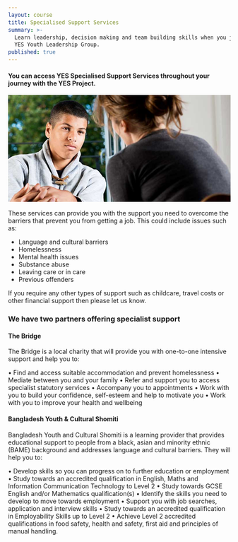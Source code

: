 ```yaml
---
layout: course
title: Specialised Support Services
summary: >-
  Learn leadership, decision making and team building skills when you join the
  YES Youth Leadership Group.
published: true
---
```


#### You can access YES Specialised Support Services throughout your journey with the YES Project.

![Young man being counselled by woman](/img/specialist-support.jpg)

These services can provide you with the support you need to overcome the barriers that prevent you from getting a job. This could include issues such as:

- Language and cultural barriers
- Homelessness
- Mental health issues
- Substance abuse
- Leaving care or in care
- Previous offenders

If you require any other types of support such as childcare, travel costs or other financial support then please let us know.

### We have two partners offering specialist support

#### The Bridge 

The Bridge is a local charity that will provide you with one-to-one intensive support and help you to: 

•	Find and access suitable accommodation and prevent homelessness 
•	Mediate between you and your family
•	Refer and support you to access specialist statutory services
•	Accompany you to appointments 
•	Work with you to build your confidence, self-esteem and help to motivate you
•	Work with you to improve your health and wellbeing 

#### Bangladesh Youth & Cultural Shomiti 

Bangladesh Youth and Cultural Shomiti is a learning provider that provides educational support to people from a black, asian and minority ethnic (BAME) background and addresses language and cultural barriers. They will help you to: 

•	Develop skills so you can progress on to further education or employment
•	Study towards an accredited qualification in English, Maths and Information Communication Technology to Level 2
•	Study towards GCSE English and/or Mathematics qualification(s)
•	Identify the skills you need to develop to move towards employment
•	Support you with job searches, application and interview skills
•	Study towards an accredited qualification in Employability Skills up to Level 2
•	Achieve Level 2 accredited qualifications in food safety, health and safety, first aid and principles of manual handling. 
